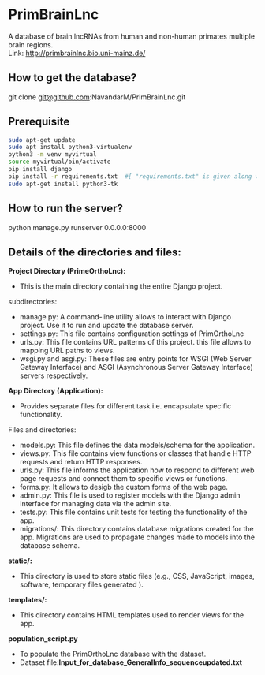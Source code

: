 # PrimBrainLnc
A database of brain lncRNAs from human and non-human primates multiple brain regions. <br>
Link: http://primbrainlnc.bio.uni-mainz.de/

## How to get the database?
git clone git@github.com:NavandarM/PrimBrainLnc.git

## Prerequisite
```bash
sudo apt-get update
sudo apt install python3-virtualenv
python3 -m venv myvirtual
source myvirtual/bin/activate
pip install django
pip install -r requirements.txt  #[ "requirements.txt" is given along with the database and contains dependencies. ]
sudo apt-get install python3-tk 
```
## How to run the server?
python manage.py runserver 0.0.0.0:8000 

## Details of the directories and files:

__Project Directory (PrimeOrthoLnc):__

- This is the main directory containing the entire Django project.
  
subdirectories:
  - manage.py: A command-line utility allows to interact with Django project. Use it to run and update the database server.
  - settings.py: This file contains configuration settings of PrimOrthoLnc
  - urls.py: This file contains URL patterns of this project. this file allows to mapping URL paths to views.
  - wsgi.py and asgi.py: These files are entry points for WSGI (Web Server Gateway Interface) and ASGI (Asynchronous Server Gateway Interface) servers respectively.
    
__App Directory (Application):__

 - Provides separate files for different task i.e. encapsulate specific functionality.

Files and directories:
  - models.py: This file defines the data models/schema for the application.
  - views.py: This file contains view functions or classes that handle HTTP requests and return HTTP responses.
  - urls.py:  This file informs the application how to respond to different web page requests and connect them to specific views or functions.
  - forms.py: It allows to desigb the custom forms of the web page.
  - admin.py: This file is used to register models with the Django admin interface for managing data via the admin site.
  - tests.py: This file contains unit tests for testing the functionality of the app.
  - migrations/: This directory contains database migrations created for the app. Migrations are used to propagate changes made to models into the database schema.

__static/:__

- This directory is used to store static files (e.g., CSS, JavaScript, images, software, temporary files generated ).

__templates/:__

- This directory contains HTML templates used to render views for the app.

__population_script.py__

- To populate the PrimOrthoLnc database with the dataset.
- Dataset file:__Input_for_database_GeneralInfo_sequenceupdated.txt__
